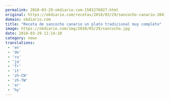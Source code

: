 ```yaml
---
permalink: 2018-03-29-okdiario.com-1501276027.html
original: https://okdiario.com/recetas/2018/03/29/sancocho-canario-2041019
domain: okdiario.com
title: "Receta de sancocho canario un plato tradicional muy completo"
image: https://okdiario.com/img/2018/03/29/sancocho.jpg
date: 2018-03-29 11:14:10
category: news
translations: 
 - 'en'
 - 'de'
 - 'ru'
 - 'ja'
 - 'fr'
 - 'it'
 - 'zh-CN'
 - 'zh-TW'
 - 'ar'
 - 'hy'
---
```


